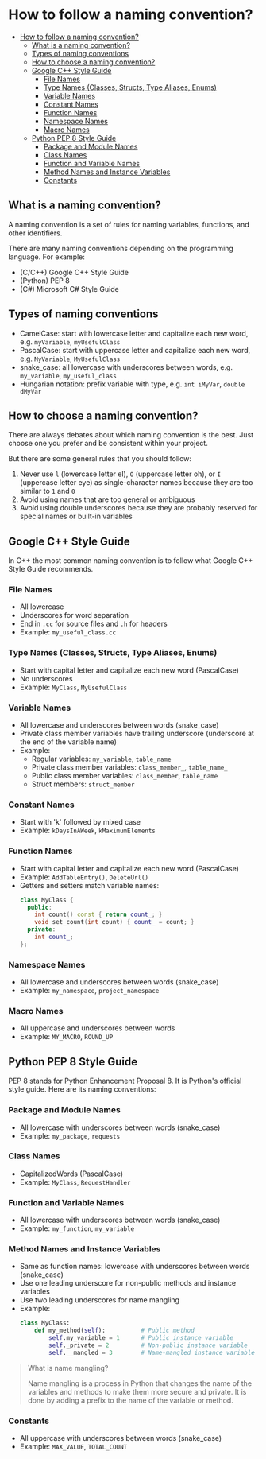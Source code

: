 # How to follow a naming convention?

- [How to follow a naming convention?](#how-to-follow-a-naming-convention)
  - [What is a naming convention?](#what-is-a-naming-convention)
  - [Types of naming conventions](#types-of-naming-conventions)
  - [How to choose a naming convention?](#how-to-choose-a-naming-convention)
  - [Google C++ Style Guide](#google-c-style-guide)
    - [File Names](#file-names)
    - [Type Names (Classes, Structs, Type Aliases, Enums)](#type-names-classes-structs-type-aliases-enums)
    - [Variable Names](#variable-names)
    - [Constant Names](#constant-names)
    - [Function Names](#function-names)
    - [Namespace Names](#namespace-names)
    - [Macro Names](#macro-names)
  - [Python PEP 8 Style Guide](#python-pep-8-style-guide)
    - [Package and Module Names](#package-and-module-names)
    - [Class Names](#class-names)
    - [Function and Variable Names](#function-and-variable-names)
    - [Method Names and Instance Variables](#method-names-and-instance-variables)
    - [Constants](#constants)

## What is a naming convention?

A naming convention is a set of rules for naming variables, functions, and other identifiers.

There are many naming conventions depending on the programming language. For example:

- (C/C++) Google C++ Style Guide
- (Python) PEP 8
- (C#) Microsoft C# Style Guide

## Types of naming conventions

- CamelCase: start with lowercase letter and capitalize each new word, e.g. `myVariable`, `myUsefulClass`
- PascalCase: start with uppercase letter and capitalize each new word, e.g. `MyVariable`, `MyUsefulClass`
- snake_case: all lowercase with underscores between words, e.g. `my_variable`, `my_useful_class`
- Hungarian notation: prefix variable with type, e.g. `int iMyVar`, `double dMyVar`

## How to choose a naming convention?

There are always debates about which naming convention is the best. Just choose one you prefer and be consistent within your project.

But there are some general rules that you should follow:
1. Never use `l` (lowercase letter el), `O` (uppercase letter oh), or `I` (uppercase letter eye) as single-character names because they are too similar to `1` and `0`
2. Avoid using names that are too general or ambiguous
3. Avoid using double underscores because they are probably reserved for special names or built-in variables

## Google C++ Style Guide

In C++ the most common naming convention is to follow what Google C++ Style Guide recommends.

### File Names

- All lowercase
- Underscores for word separation
- End in `.cc` for source files and `.h` for headers
- Example: `my_useful_class.cc`

### Type Names (Classes, Structs, Type Aliases, Enums)

- Start with capital letter and capitalize each new word (PascalCase)
- No underscores
- Example: `MyClass`, `MyUsefulClass`

### Variable Names

- All lowercase and underscores between words (snake_case)
- Private class member variables have trailing underscore (underscore at the end of the variable name)
- Example: 
  - Regular variables: `my_variable`, `table_name`
  - Private class member variables: `class_member_`, `table_name_`
  - Public class member variables: `class_member`, `table_name`
  - Struct members: `struct_member`

### Constant Names

- Start with 'k' followed by mixed case
- Example: `kDaysInAWeek`, `kMaximumElements`

### Function Names

- Start with capital letter and capitalize each new word (PascalCase)
- Example: `AddTableEntry()`, `DeleteUrl()`
- Getters and setters match variable names:
  ```cpp
  class MyClass {
    public:
      int count() const { return count_; }
      void set_count(int count) { count_ = count; }
    private:
      int count_;
  };
  ```

### Namespace Names

- All lowercase and underscores between words (snake_case)
- Example: `my_namespace`, `project_namespace`

### Macro Names

- All uppercase and underscores between words
- Example: `MY_MACRO`, `ROUND_UP`

## Python PEP 8 Style Guide

PEP 8 stands for Python Enhancement Proposal 8. It is Python's official style guide. Here are its naming conventions:

### Package and Module Names

- All lowercase with underscores between words (snake_case)
- Example: `my_package`, `requests`

### Class Names

- CapitalizedWords (PascalCase)
- Example: `MyClass`, `RequestHandler`

### Function and Variable Names

- All lowercase with underscores between words (snake_case)
- Example: `my_function`, `my_variable`

### Method Names and Instance Variables

- Same as function names: lowercase with underscores between words (snake_case)
- Use one leading underscore for non-public methods and instance variables
- Use two leading underscores for name mangling
- Example:
  ```python
  class MyClass:
      def my_method(self):          # Public method
          self.my_variable = 1      # Public instance variable
          self._private = 2         # Non-public instance variable
          self.__mangled = 3        # Name-mangled instance variable
  ```

> What is name mangling?
> 
> Name mangling is a process in Python that changes the name of the variables and methods to make them more secure and private. It is done by adding a prefix to the name of the variable or method.

### Constants

- All uppercase with underscores between words (snake_case)
- Example: `MAX_VALUE`, `TOTAL_COUNT`
